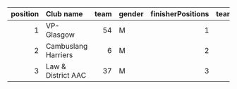 |   position | Club name           |   team | gender   |   finisherPositions |   teamPoints |   penaltyPoints |   totalPoints |   totalFinishers | Website                         |
|-----------:|:--------------------|-------:|:---------|--------------------:|-------------:|----------------:|--------------:|-----------------:|:--------------------------------|
|          1 | VP-Glasgow          |     54 | M        |                   1 |            1 |              26 |            27 |                1 | https://www.vp-glasgow.com      |
|          2 | Cambuslang Harriers |      6 | M        |                   2 |            2 |              26 |            28 |                1 | https://cambuslangharriers.org/ |
|          3 | Law & District AAC  |     37 | M        |                   3 |            3 |              26 |            29 |                1 | http://www.lawaac.co.uk/        |
